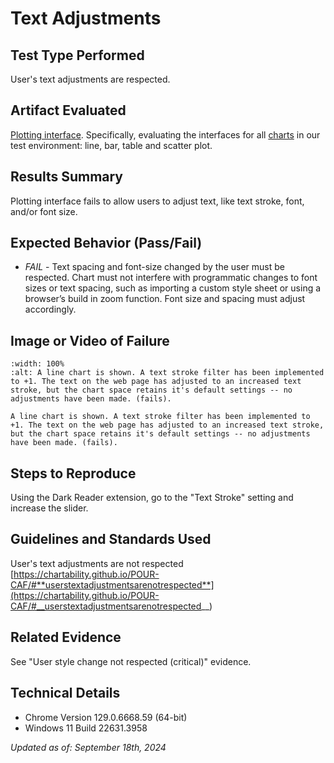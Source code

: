 # Text Adjustments

## Test Type Performed

User's text adjustments are respected.

## Artifact Evaluated

[Plotting interface](https://docs.bokeh.org/en/latest/docs/user_guide/basic.html#ug-basic). Specifically, evaluating the interfaces for all [charts](https://quansight-labs.github.io/bokeh-a11y-audit/#_ts1723552414769) in our test environment: line, bar, table and scatter plot.

## Results Summary

Plotting interface fails to allow users to adjust text, like text stroke, font, and/or font size.

## Expected Behavior (Pass/Fail)

- _FAIL_ - Text spacing and font-size changed by the user must be respected. Chart must not interfere with programmatic changes to font sizes or text spacing, such as importing a custom style sheet or using a browser’s build in zoom function. Font size and spacing must adjust accordingly.

## Image or Video of Failure

```{figure} ./assets/plotting-interface_text-adjustments.png
:width: 100%
:alt: A line chart is shown. A text stroke filter has been implemented to +1. The text on the web page has adjusted to an increased text stroke, but the chart space retains it's default settings -- no adjustments have been made. (fails).

A line chart is shown. A text stroke filter has been implemented to +1. The text on the web page has adjusted to an increased text stroke, but the chart space retains it's default settings -- no adjustments have been made. (fails).
```

## Steps to Reproduce

Using the Dark Reader extension, go to the "Text Stroke" setting and increase the slider.

## Guidelines and Standards Used

User's text adjustments are not respected [https://chartability.github.io/POUR-CAF/#**userstextadjustmentsarenotrespected**](https://chartability.github.io/POUR-CAF/#__userstextadjustmentsarenotrespected__)

## Related Evidence

See "User style change not respected (critical)" evidence.

<!-- ## Known or Documented Issues
(If there is already a github issue created for this test or a related test, it will be listed here.) -->

## Technical Details

- Chrome Version 129.0.6668.59 (64-bit)
- Windows 11 Build 22631.3958

_Updated as of: September 18th, 2024_

<!-- ## Notes
.. -->
